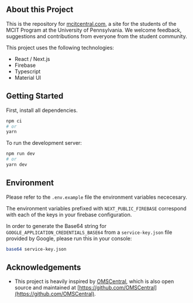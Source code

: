 ## About this Project

This is the repository for [mcitcentral.com](www.mcitcentral.com), a site for the students of the MCIT Program at the University of Pennsylvania. We welcome feedback, suggestions and contributions from everyone from the student community.

This project uses the following technologies:

- React / Next.js
- Firebase
- Typescript
- Material UI

## Getting Started

First, install all dependencies.

```bash
npm ci
# or
yarn
```

To run the development server:

```bash
npm run dev
# or
yarn dev
```

## Environment

Please refer to the `.env.example` file the environment variables nececesary.

The environment variables prefixed with `NEXT_PUBLIC_FIREBASE` correspond with each of the keys in your firebase configuration.

In order to generate the Base64 string for `GOOGLE_APPLICATION_CREDENTIALS_BASE64` from a `service-key.json` file provided by Google, please run this in your console:

```bash
base64 service-key.json
```

## Acknowledgements

- This project is heavily inspired by [OMSCentral](https://omscentral.com/courses), which is also open source and maintained at [https://github.com/OMSCentral](https://github.com/OMSCentral).
